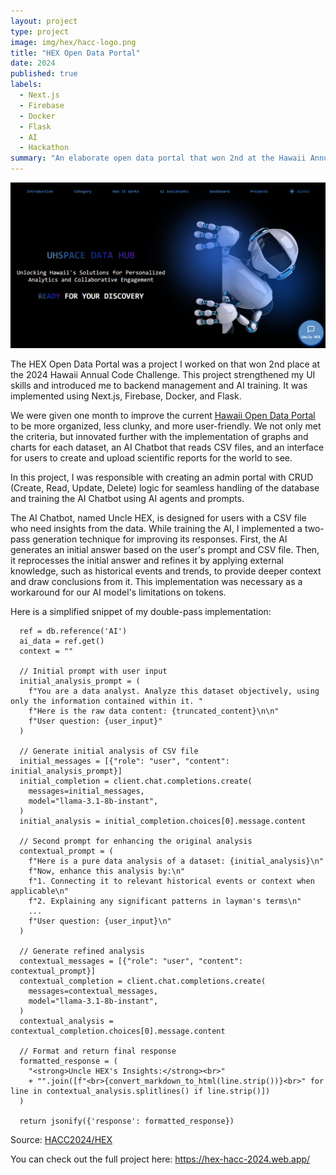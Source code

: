 ```yaml
---
layout: project
type: project
image: img/hex/hacc-logo.png
title: "HEX Open Data Portal"
date: 2024
published: true
labels:
  - Next.js
  - Firebase
  - Docker
  - Flask
  - AI
  - Hackathon
summary: "An elaborate open data portal that won 2nd at the Hawaii Annual Code Challenge"
---
```


<img class="img-fluid" src="../img/hex/hex-header.png">

The HEX Open Data Portal was a project I worked on that won 2nd place at the 2024 Hawaii Annual Code Challenge. This project strengthened my UI skills and introduced me to backend management and AI training. It was implemented using Next.js, Firebase, Docker, and Flask.

We were given one month to improve the current [Hawaii Open Data Portal](https://opendata.hawaii.gov/) to be more organized, less clunky, and more user-friendly. We not only met the criteria, but innovated further with the implementation of graphs and charts for each dataset, an AI Chatbot that reads CSV files, and an interface for users to create and upload scientific reports for the world to see.

In this project, I was responsible with creating an admin portal with CRUD (Create, Read, Update, Delete) logic for seamless handling of the database and training the AI Chatbot using AI agents and prompts. 

The AI Chatbot, named Uncle HEX, is designed for users with a CSV file who need insights from the data. While training the AI, I implemented a two-pass generation technique for improving its responses. First, the AI generates an initial answer based on the user's prompt and CSV file. Then, it reprocesses the initial answer and refines it by applying external knowledge, such as historical events and trends, to provide deeper context and draw conclusions from it. This implementation was necessary as a workaround for our AI model's limitations on tokens.

Here is a simplified snippet of my double-pass implementation:

```
  ref = db.reference('AI')
  ai_data = ref.get()
  context = ""

  // Initial prompt with user input
  initial_analysis_prompt = (
    f"You are a data analyst. Analyze this dataset objectively, using only the information contained within it. "
    f"Here is the raw data content: {truncated_content}\n\n"
    f"User question: {user_input}"
  )

  // Generate initial analysis of CSV file
  initial_messages = [{"role": "user", "content": initial_analysis_prompt}]
  initial_completion = client.chat.completions.create(
    messages=initial_messages,
    model="llama-3.1-8b-instant",
  )
  initial_analysis = initial_completion.choices[0].message.content

  // Second prompt for enhancing the original analysis
  contextual_prompt = (
    f"Here is a pure data analysis of a dataset: {initial_analysis}\n"
    f"Now, enhance this analysis by:\n"
    f"1. Connecting it to relevant historical events or context when applicable\n"
    f"2. Explaining any significant patterns in layman's terms\n"
    ...
    f"User question: {user_input}\n"
  )

  // Generate refined analysis
  contextual_messages = [{"role": "user", "content": contextual_prompt}]
  contextual_completion = client.chat.completions.create(
    messages=contextual_messages,
    model="llama-3.1-8b-instant",
  )
  contextual_analysis = contextual_completion.choices[0].message.content

  // Format and return final response
  formatted_response = (
    "<strong>Uncle HEX's Insights:</strong><br>"
    + "".join([f"<br>{convert_markdown_to_html(line.strip())}<br>" for line in contextual_analysis.splitlines() if line.strip()])
  )

  return jsonify({'response': formatted_response})
```
 
Source: <a href="https://github.com/HACC2024/HEX">HACC2024/HEX</a>

You can check out the full project here: https://hex-hacc-2024.web.app/
